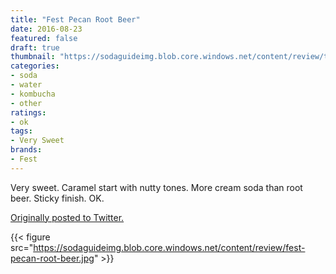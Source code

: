 ```yaml
---
title: "Fest Pecan Root Beer"
date: 2016-08-23
featured: false
draft: true
thumbnail: "https://sodaguideimg.blob.core.windows.net/content/review/thumbs/fest-pecan-root-beer.jpg"
categories:
- soda
- water
- kombucha
- other
ratings:
- ok
tags:
- Very Sweet
brands:
- Fest
---
```


Very sweet. Caramel start with nutty tones. More cream soda than root beer. Sticky finish. OK.

[Originally posted to Twitter.](https://twitter.com/Cavorter/status/768166044456390656)

{{< figure src="https://sodaguideimg.blob.core.windows.net/content/review/fest-pecan-root-beer.jpg" >}}

